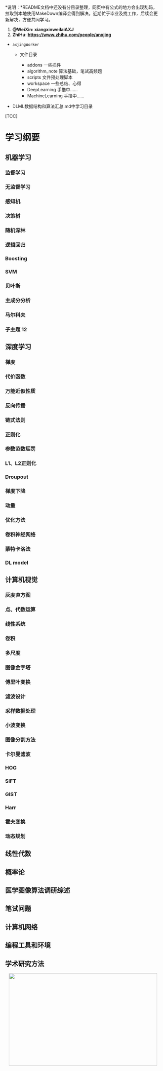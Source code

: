 <!--
 * @Author: axjing
 * @Date: 2019-06-03 16:37:21
 * @LastEditTime: 2020-04-18 13:55:17
 * @LastEditors: Please set LastEditors
 * @Description: In User Settings Edit
 * @FilePath: /c:\Users\axjin\Desktop\ANCODE\axjingWorks\README.md
 
 -->
 *说明：*README文档中还没有分目录整理，网页中有公式的地方会出现乱码，拉取到本地使用MakeDown编译会得到解决。近期忙于毕业及找工作，后续会更新解决，方便共同学习。
1. **@WeiXin: xiangxinweilaiAXJ**
2. **ZhiHu: https://www.zhihu.com/people/anxjing**


* ```axjingWorker```

  * 文件目录

    * addons 一些插件 
    * algorithm_note 算法基础，笔试高频题
    * scripts 文件预处理脚本
    * workspace 一些总结、心得
    * DeepLearning 手撸中......
    <!-- * ComputerVision 手撸中...... -->
    * MachineLearning 手撸中......
* DLML数据结构和算法汇总.md中学习目录
  
[TOC]

# 学习纲要
## 机器学习

### 监督学习

### 无监督学习

### 感知机

### 决策树

### 随机深林

### 逻辑回归

### Boosting

### SVM

### 贝叶斯

### 主成分分析

### 马尔科夫

### 子主题 12

## 深度学习

### 梯度

### 代价函数

### 万能近似性质

### 反向传播

### 链式法则

### 正则化

### 参数范数惩罚

### L1、L2正则化

### Droupout

### 梯度下降

### 动量

### 优化方法

### 卷积神经网络

### 蒙特卡洛法

### DL model

## 计算机视觉

### 灰度直方图

### 点、代数运算

### 线性系统

### 卷积

### 多尺度

### 图像金字塔

### 傅里叶变换

### 滤波设计

### 采样数据处理

### 小波变换

### 图像分割方法

### 卡尔曼滤波

### HOG

### SIFT

### GIST

### Harr

### 霍夫变换

### 动态规划

## 线性代数

## 概率论

## 医学图像算法调研综述

## 笔试问题

## 计算机网络

## 编程工具和环境

## 学术研究方法
<div align=center><img src="https://raw.githubusercontent.com/axjing/axjingWorks/master/Reference/learnComent.png" width = "480" height = "300" /></div></center>